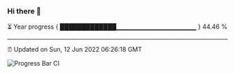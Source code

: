 ### Hi there 👋

⏳ Year progress { █████████████▁▁▁▁▁▁▁▁▁▁▁▁▁▁▁▁▁ } 44.46 %

---

⏰ Updated on Sun, 12 Jun 2022 06:26:18 GMT

![Progress Bar CI](https://github.com/ZhaoGui/ZhaoGui/workflows/Progress%20Bar%20CI/badge.svg)
